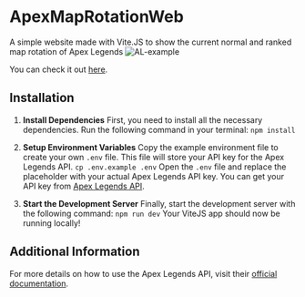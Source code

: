 # ApexMapRotationWeb
A simple website made with  Vite.JS to show the current normal and ranked map rotation of Apex Legends
![AL-example](https://github.com/IIRoan/ApexMapRotationWeb/assets/82589897/174d5319-d6c4-4e3c-8663-512b4bc5a9a9)

You can check it out [here](https://apex.roan.dev/).


## Installation

1. **Install Dependencies**
   First, you need to install all the necessary dependencies. Run the following command in your terminal:
 ```npm install```


2. **Setup Environment Variables**
   Copy the example environment file to create your own `.env` file. This file will store your API key for the Apex Legends API.
```cp .env.example .env```
Open the `.env` file and replace the placeholder with your actual Apex Legends API key. You can get your API key from [Apex Legends API](https://apexlegendsapi.com/).

3. **Start the Development Server**
Finally, start the development server with the following command:
 ```npm run dev```
Your ViteJS app should now be running locally!

## Additional Information
For more details on how to use the Apex Legends API, visit their [official documentation](https://apexlegendsapi.com/).

